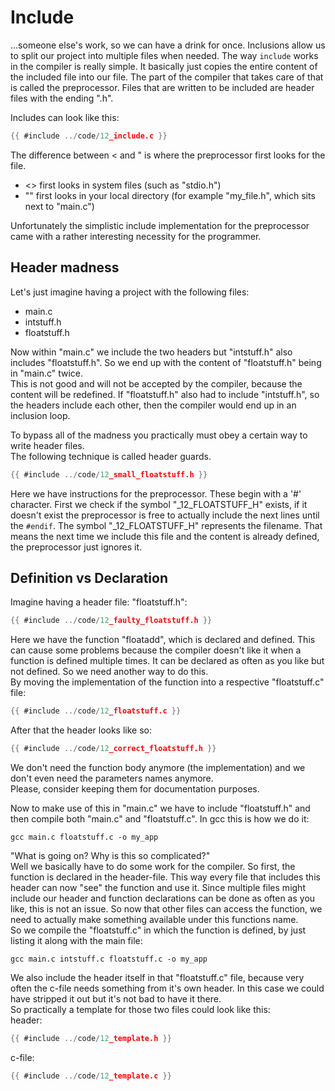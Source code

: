 # Include

...someone else's work, so we can have a drink for once. Inclusions allow us to
split our project into multiple files when needed. The way `include` works in
the compiler is really simple. It basically just copies the entire content of
the included file into our file. The part of the compiler that takes care of
that is called the preprocessor. Files that are written to be included are
header files with the ending ".h".  
  
Includes can look like this:  

```c
{{ #include ../code/12_include.c }}
```

The difference between < and " is where the preprocessor first looks for the
file.  

- \<\> first looks in system files (such as "stdio.h")
- "" first looks in your local directory (for example "my_file.h", which sits
  next to "main.c")

Unfortunately the simplistic include implementation for the preprocessor came
with a rather interesting necessity for the programmer.  

## Header madness

Let's just imagine having a project with the following files:  

- main.c
- intstuff.h
- floatstuff.h

Now within "main.c" we include the two headers but "intstuff.h" also includes
"floatstuff.h". So we end up with the content of "floatstuff.h" being in
"main.c" twice.  
This is not good and will not be accepted by the compiler, because the content
will be redefined. If "floatstuff.h" also had to include "intstuff.h", so the
headers include each other, then the compiler would end up in an inclusion
loop.  
  
To bypass all of the madness you practically must obey a certain way to write
header files.  
The following technique is called header guards.  

```c
{{ #include ../code/12_small_floatstuff.h }}
```

Here we have instructions for the preprocessor. These begin with a '#'
character. First we check if the symbol "_12_FLOATSTUFF_H" exists, if it doesn't
exist the preprocessor is free to actually include the next lines until the
`#endif`. The symbol "_12_FLOATSTUFF_H" represents the filename. That means the
next time we include this file and the content is already defined, the
preprocessor just ignores it.  

## Definition vs Declaration

Imagine having a header file: "floatstuff.h":  

```c
{{ #include ../code/12_faulty_floatstuff.h }}
```

Here we have the function "floatadd", which is declared and defined. This can
cause some problems because the compiler doesn't like it when a function is
defined multiple times. It can be declared as often as you like but not defined.
So we need another way to do this.  
By moving the implementation of the function into a respective "floatstuff.c"
file:  

```c
{{ #include ../code/12_floatstuff.c }}
```

After that the header looks like so:

```c
{{ #include ../code/12_correct_floatstuff.h }}
```

We don't need the function body anymore (the implementation) and we don't even
need the parameters names anymore.  
Please, consider keeping them for documentation purposes.  
  
Now to make use of this in "main.c" we have to include "floatstuff.h" and then
compile both "main.c" and "floatstuff.c". In gcc this is how we do it:  

```
gcc main.c floatstuff.c -o my_app
```

"What is going on? Why is this so complicated?"  
Well we basically have to do some work for the compiler. So first, the function
is declared in the header-file. This way every file that includes this header
can now "see" the function and use it. Since multiple files might include our
header and function declarations can be done as often as you like, this is not
an issue. So now that other files can access the function, we need to actually
make something available under this functions name.  
So we compile the "floatstuff.c" in which the function is defined, by just
listing it along with the main file:  

```
gcc main.c intstuff.c floatstuff.c -o my_app
```

We also include the header itself in that "floatstuff.c" file, because very
often the c-file needs something from it's own header. In this case we could
have stripped it out but it's not bad to have it there.  
So practically a template for those two files could look like this:  
header:  

```c
{{ #include ../code/12_template.h }}
```

c-file:  

```c
{{ #include ../code/12_template.c }}
```
